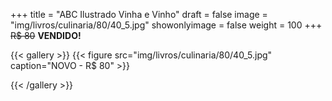 +++
title = "ABC Ilustrado Vinha e Vinho"
draft = false
image = "img/livros/culinaria/80/40_5.jpg"
showonlyimage = false
weight = 100
+++
<span class="sold">~~R$ 80~~</span> **VENDIDO!**

<!--more-->

{{< gallery >}}
{{< figure src="img/livros/culinaria/80/40_5.jpg" caption="NOVO - R$ 80" >}}

{{< /gallery >}}

